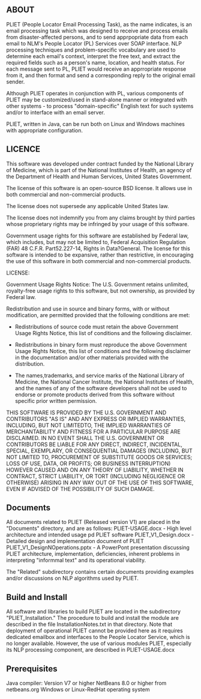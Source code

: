 ABOUT
-----
PLIET (People Locator Email Processing Task), as the name indicates, is an email processing task which was designed to receive and process emails from disaster-affected persons, and to send apprpopriate data from each email to NLM's People Locator (PL) Services over SOAP interface. NLP processing techniques and problem-specific vocabulary are used to determine each email's context, interpret the free text, and extract the required fields such as a person's name, location, and health status. For each message sent to PL, PLIET would receive an apprropriate response from it, and then format and send a corresponding reply to the original email sender. 

Although PLIET operates in conjunction with PL, various components of PLIET may be customized/used in stand-alone manner or integrated with other systems - to process "domain-specific" English text for such systems and/or to interface with an email server.

PLIET, written in Java, can be run both on Linux and Windows machines with appropriate configuration.

LICENCE
-------
This software was developed under contract funded by the National Library of Medicine, which is part of the National Institutes of Health, an agency of the Department of Health and Human Services, United States Government.

The license of this software is an open-source BSD license.  It allows use in both commercial and non-commercial products.

The license does not supersede any applicable United States law.

The license does not indemnify you from any claims brought by third parties whose proprietary rights may be infringed by your usage of this software.

Government usage rights for this software are established by Federal law, which includes, but may not be limited to, Federal Acquisition Regulation (FAR) 48 C.F.R. Part52.227-14, Rights in Data?General.
The license for this software is intended to be expansive, rather than restrictive, in encouraging the use of this software in both commercial and non-commercial products.

LICENSE:

Government Usage Rights Notice:  The U.S. Government retains unlimited, royalty-free usage rights to this software, but not ownership, as provided by Federal law.

Redistribution and use in source and binary forms, with or without modification, are permitted provided that the following conditions are met:

-	Redistributions of source code must retain the above Government Usage Rights Notice, this list of conditions and the following disclaimer.

-	Redistributions in binary form must reproduce the above Government Usage Rights Notice, this list of conditions and the following disclaimer in the documentation and/or other materials provided with the distribution.

-	The names,trademarks, and service marks of the National Library of Medicine, the National Cancer Institute, the National Institutes of Health, and the names of any of the software developers shall not be used to endorse or promote products derived from this software without specific prior written permission.

THIS SOFTWARE IS PROVIDED BY THE U.S. GOVERNMENT AND CONTRIBUTORS "AS IS" AND ANY EXPRESS OR IMPLIED WARRANTIES, INCLUDING, BUT NOT LIMITEDTO, THE IMPLIED WARRANTIES OF MERCHANTABILITY AND FITNESS FOR A PARTICULAR PURPOSE ARE DISCLAIMED. IN NO EVENT SHALL THE U.S. GOVERNMENT
OR CONTRIBUTORS BE LIABLE FOR ANY DIRECT, INDIRECT, INCIDENTAL, SPECIAL, EXEMPLARY, OR CONSEQUENTIAL DAMAGES (INCLUDING, BUT NOT LIMITED TO, PROCUREMENT OF SUBSTITUTE GOODS OR SERVICES; LOSS OF USE, DATA, OR PROFITS; OR BUSINESS INTERRUPTION) HOWEVER CAUSED AND ON ANY THEORY OF LIABILITY, WHETHER IN CONTRACT, STRICT LIABILITY, OR TORT (INCLUDING NEGLIGENCE OR OTHERWISE) ARISING IN ANY WAY OUT OF THE USE OF THIS SOFTWARE, EVEN IF ADVISED OF THE POSSIBILITY OF SUCH DAMAGE.



Documents
-----------
All documents related to PLIET (Released version V1) are placed in the "Documents" directory, and are as follows:
  PLIET-USAGE.docx - High level architecture and intended usage pd PLIET software
  PLIET_V1_Design.docx - Detailed design and implementation document of PLIET
  PLIET_V1_DesignNOperations.pptx - A PowerPont presentation discussing PLIET architecture, implementation, deficiencies, inherent problems in interpreting "informmal text" and its operational viability.

The "Related" subdirectory contains certain documents providing examples and/or discussions on NLP algorithms used by PLIET. 
  
Build and Install
------------------ 
All software and libraries to build PLIET are located in the subdirectory "PLIET_Installation." 
The procedure to build and install the module are described in the file InstallationNotes.txt in that directory. 
Note that deployment of operational PLIET cannot be provided here as it requires dedicated emailbox and interfaces to the People Locator Service, which is no longer available. 
However, the use of various modules PLIET, especially its NLP processing component, are described in PLIET-USAGE.docx

Prerequisites
-------------
Java compiler: Version V7 or higher
NetBeans 8.0 or higher from netbeans.org
Windows or Linux-RedHat operating system

